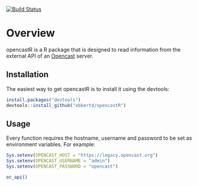 [![Build Status](https://travis-ci.org/ebbertd/opencastR.svg?branch=master)](https://travis-ci.org/ebbertd/opencastR)

# Overview

opencastR is a R package that is designed to read information from the external API of an [Opencast](http://www.opencast.org/) server.

## Installation

The easiest way to get opencastR is to install it using the devtools:

```R
install.packages("devtools")
devtools::install_github("ebbertd/opencastR")
```

## Usage

Every function requires the hostname, username and password to be set as environment variables. For example:

```R
Sys.setenv(OPENCAST_HOST = "https://legacy.opencast.org")
Sys.setenv(OPENCAST_USERNAME = "admin")
Sys.setenv(OPENCAST_PASSWORD = "opencast")

oc_api()
```
